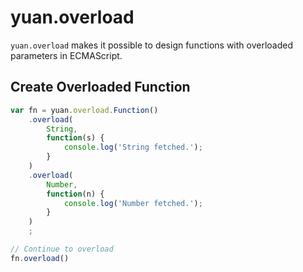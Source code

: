 # yuan.overload

```yuan.overload``` makes it possible to design functions with overloaded parameters in ECMAScript.

## Create Overloaded Function

```javascript
var fn = yuan.overload.Function()
	.overload(
		String,
		function(s) {
			console.log('String fetched.');
		}
	)
	.overload(
		Number,
		function(n) {
			console.log('Number fetched.');
		}
	)
	;

// Continue to overload 
fn.overload()
```
